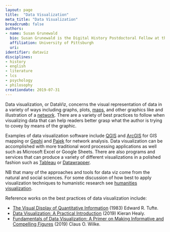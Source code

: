 ```yaml
---
layout: page
title:  "Data Visualization"
meta_title: "Data Visualization"
breadcrumb: false
authors: 
- name: Susan Grunewald
  bio: Susan Grunewald is the Digital History Postdoctoral Fellow at the University of Pittsburgh’s World History Center. She received her PhD from Carnegie Mellon University, where she was a two-time A.W. Mellon Fellow in Digital Humanities. Her research focuses on Soviet history, particularly German prisoners of war in the USSR during and after the Second World War.
  affiliation: University of Pittsburgh
  uri:
identifier: dataviz
disciplines: 
- history
- english
- literature
- lcs
- psychology
- philosophy
creationdate: 2019-07-31
---
```


Data visualization, or DataViz, concerns the visual representation of data in a variety of ways including graphs, plots, [maps](/_topics/HGIS.md), and other graphics like and illustration of a [network](/_topics/NetworkAnalysis.md). There are a variety of best practices to follow when visualizing data that can help readers better grasp what the author is trying to covey by means of the graphic.

Examples of data visualization software include [QGIS](https://www.qgis.org/en/site/) and [ArcGIS](https://www.arcgis.com/index.html) for GIS mapping or [Gephi](https://gephi.org/) and [Pajek](http://vlado.fmf.uni-lj.si/pub/networks/pajek/) for network analysis. Data visualization can be accomplished with more traditional word processing applications as well such as Microsoft Excel or Google Sheets. There are also programs and services that can produce a variety of different visualizations in a polished fashion such as [Tableau](https://www.tableau.com/) or [Datawrapper](https://www.datawrapper.de/). 

NB that many of the approaches and tools for data viz come from the natural and social sciences. For some discussion of how best to apply visualization techniques to humanistic research see [humanities visualization](/_topics/HumanitiesVisualization.md). 

Reference works on the best practices of data visualization include:
-  [The Visual Display of Quantitative Information](https://books.google.com/books?id=BHazAAAAIAAJ&q=data+viz+tufte&dq=data+viz+tufte&hl=en&sa=X&ved=0ahUKEwitrsevweLjAhXtxlkKHTmlAJIQ6AEIKjAA) (1983) Edward R. Tufte.
-  [Data Visualization: A Practical Introduction](https://books.google.com/books?id=3XOYDwAAQBAJ&printsec=frontcover&dq=data+viz&hl=en&sa=X&ved=0ahUKEwi1icapweLjAhVPs1kKHWffA0QQ6AEIOzAD#v=onepage&q=data%20viz&f=false) (2019) Kieran Healy.
-  [Fundamentals of Data Visualization: A Primer on Making Informative and Compelling Figures](https://books.google.com/books?id=XmmNDwAAQBAJ&printsec=frontcover&dq=data+viz&hl=en&sa=X&ved=0ahUKEwi1icapweLjAhVPs1kKHWffA0QQ6AEIKjAA#v=onepage&q=data%20viz&f=false) (2019) Claus O. Wilke. 
